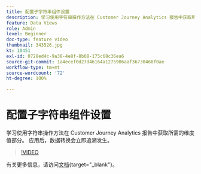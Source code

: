 ```yaml
---
title: 配置子字符串组件设置
description: 学习使用字符串操作方法在 Customer Journey Analytics 报告中获取所需的维度值部分。 应用后，数据转换会立即追溯发生。
feature: Data Views
role: Admin
level: Beginner
doc-type: feature video
thumbnail: 343526.jpg
kt: 10451
exl-id: 0728ed4c-9a38-4e8f-8b08-175c68c36ea6
source-git-commit: 1a4ecef0d27d46164a1275906aaf36730468f0ae
workflow-type: tm+mt
source-wordcount: '72'
ht-degree: 100%

---
```


# 配置子字符串组件设置

学习使用字符串操作方法在 Customer Journey Analytics 报告中获取所需的维度值部分。 应用后，数据转换会立即追溯发生。

>[!VIDEO](https://video.tv.adobe.com/v/3411144/?captions=chi_hans&quality=12&learn=on)

有关更多信息，请访问[文档](https://experienceleague.adobe.com/docs/analytics-platform/using/cja-dataviews/component-settings/substring.html?lang=zh-Hans){target="_blank"}。
